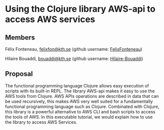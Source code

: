 # Using the Clojure library AWS-api to access AWS services  

## Members

Félix Fonteneau, felixfon@kth.se (github username: [FelixFonteneau](https://github.com/FelixFonteneau))

Hilaire Bouaddi, bouaddi@kth.se (github username: [Hilaire-Bouaddi](https://github.com/Hilaire-Bouaddi))

## Proposal

The functional programming language Clojure allows easy execution of scripts with its built-in REPL. The library AWS-api makes it easy to use the AWS tools from Clojure. AWS APIs operations are described in data that can be used recursively, this makes AWS very well suited for a fundamentally functional programming language such as Clojure. Combinated with Clojure, this library is a powerful alternative to AWS CLI and bash scripts to access the tools of AWS. In this executable tutorial, we would explain how to use the library to access AWS Services. 
